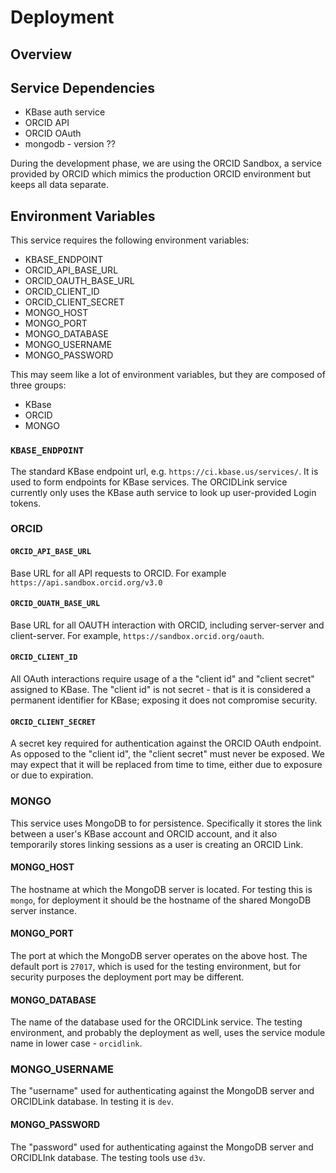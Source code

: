 # Deployment

## Overview

## Service Dependencies

- KBase auth service
- ORCID API
- ORCID OAuth
- mongodb - version ??

During the development phase, we are using the ORCID Sandbox, a service provided by ORCID which mimics the production ORCID environment but keeps all data separate. 

## Environment Variables

This service requires the following environment variables:

- KBASE_ENDPOINT
- ORCID_API_BASE_URL
- ORCID_OAUTH_BASE_URL
- ORCID_CLIENT_ID
- ORCID_CLIENT_SECRET
- MONGO_HOST
- MONGO_PORT
- MONGO_DATABASE
- MONGO_USERNAME
- MONGO_PASSWORD

This may seem like a lot of environment variables, but they are composed of three groups:
- KBase
- ORCID
- MONGO

### `KBASE_ENDPOINT`

The standard KBase endpoint url, e.g. `https://ci.kbase.us/services/`. It is used to form endpoints for KBase services. The ORCIDLink service currently only uses the KBase auth service to look up user-provided Login tokens.

### ORCID

#### `ORCID_API_BASE_URL` 

Base URL for all API requests to ORCID. For example `https://api.sandbox.orcid.org/v3.0`

#### `ORCID_OUATH_BASE_URL`

Base URL for all OAUTH interaction with ORCID, including server-server and client-server. For example, `https://sandbox.orcid.org/oauth`.

#### `ORCID_CLIENT_ID`

All OAuth interactions require usage of a the "client id" and "client secret" assigned to KBase. The "client id" is not secret - that is it is considered a permanent identifier for KBase; exposing it does not compromise security.

#### `ORCID_CLIENT_SECRET`

A secret key required for authentication against the ORCID OAuth endpoint. As opposed to the "client id", the "client secret" must never be exposed. We may expect that it will be replaced from time to time, either due to exposure or due to expiration.

### MONGO

This service uses MongoDB to for persistence. Specifically it stores the link between a user's KBase account and ORCID account, and it also temporarily stores linking sessions as a user is creating an ORCID Link.

#### MONGO_HOST

The hostname at which the MongoDB server is located. For testing this is `mongo`, for deployment it should be the hostname of the shared MongoDB server instance.

#### MONGO_PORT

The port at which the MongoDB server operates on the above host. The default port is `27017`, which is used for the testing environment, but for security purposes the deployment port may  be different. 

#### MONGO_DATABASE

The name of the database used for the ORCIDLink service. The testing environment, and probably the deployment as well, uses the service module name in lower case - `orcidlink`.

### MONGO_USERNAME

The "username" used for authenticating against the MongoDB server and ORCIDLink database. In testing it is `dev`.

#### MONGO_PASSWORD

The "password" used for authenticating against the MongoDB server and ORCIDLInk database. The testing tools use `d3v`.
